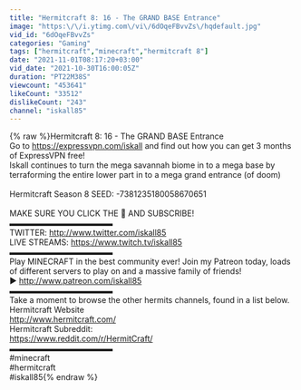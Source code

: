 ```yaml
---
title: "Hermitcraft 8: 16 - The GRAND BASE Entrance"
image: "https:\/\/i.ytimg.com\/vi\/6dOqeFBvvZs\/hqdefault.jpg"
vid_id: "6dOqeFBvvZs"
categories: "Gaming"
tags: ["hermitcraft","minecraft","hermitcraft 8"]
date: "2021-11-01T08:17:20+03:00"
vid_date: "2021-10-30T16:00:05Z"
duration: "PT22M38S"
viewcount: "453641"
likeCount: "33512"
dislikeCount: "243"
channel: "iskall85"
---
```

{% raw %}Hermitcraft 8: 16 - The GRAND BASE Entrance<br />Go to <a rel="nofollow" target="blank" href="https://expressvpn.com/iskall">https://expressvpn.com/iskall</a> and find out how you can get 3    months of ExpressVPN free!<br />Iskall continues to turn the mega savannah biome in to a mega base by terraforming the entire lower part in to a mega grand entrance (of doom)<br /><br />Hermitcraft Season 8 SEED: -7381235180058670651<br /><br />MAKE SURE YOU CLICK THE 🔔 AND SUBSCRIBE!<br />▬▬▬▬▬▬▬▬▬▬▬▬▬<br />TWITTER: <a rel="nofollow" target="blank" href="http://www.twitter.com/iskall85">http://www.twitter.com/iskall85</a><br />LIVE STREAMS: <a rel="nofollow" target="blank" href="https://www.twitch.tv/iskall85">https://www.twitch.tv/iskall85</a><br />▬▬▬▬▬▬▬▬▬▬▬▬▬<br />Play MINECRAFT in the best community ever! Join my Patreon today, loads of different servers to play on and a massive family of friends!<br />► <a rel="nofollow" target="blank" href="http://www.patreon.com/iskall85">http://www.patreon.com/iskall85</a><br />▬▬▬▬▬▬▬▬▬▬▬▬▬<br />Take a moment to browse the other hermits channels, found in a list below.<br />Hermitcraft Website<br /><a rel="nofollow" target="blank" href="http://www.hermitcraft.com/">http://www.hermitcraft.com/</a><br />Hermitcraft Subreddit:<br /><a rel="nofollow" target="blank" href="https://www.reddit.com/r/HermitCraft/">https://www.reddit.com/r/HermitCraft/</a><br />▬▬▬▬▬▬▬▬▬▬▬▬▬<br />#minecraft<br />#hermitcraft<br />#iskall85{% endraw %}
